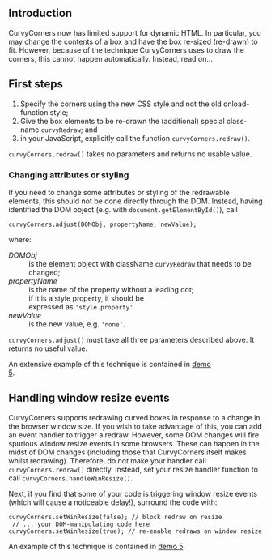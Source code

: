 ## Introduction ##

CurvyCorners now has limited support for dynamic HTML. In particular, you may change the contents of a box and have the box re-sized (re-drawn) to fit. However, because of the technique CurvyCorners uses to draw the corners, this cannot happen automatically. Instead, read on...

## First steps ##

  1. Specify the corners using the new CSS style and not the old onload-function style;
  1. Give the box elements to be re-drawn the (additional) special class-name `curvyRedraw`; and
  1. in your JavaScript, explicitly call the function `curvyCorners.redraw()`.

`curvyCorners.redraw()` takes no parameters and returns no usable value.

### Changing attributes or styling ###

If you need to change some attributes or styling of the redrawable elements, this should not be done directly through the DOM. Instead, having identified the DOM object (e.g. with `document.getElementById()`), call
```
curvyCorners.adjust(DOMObj, propertyName, newValue);
```

where:

<dl>
<dt><var>DOMObj</var></dt>
<dd>is the element object with className <code>curvyRedraw</code> that needs to be changed;</dd>
<dt><var>propertyName</var></dt>
<dd>is the name of the property without a leading dot;<br>
if it is a style property, it should be<br>
expressed as <code>'style.property'</code>.</dd>
<dt><var>newValue</var></dt>
<dd>is the new value, e.g. <code>'none'</code>.</dd>
</dl>

`curvyCorners.adjust()` must take all three parameters described above. It returns no useful value.

An extensive example of this technique is contained in
<a href='http://www.curvycorners.net/includes/examples/demo5.html'>demo<br>
5</a>.

## Handling window resize events ##

CurvyCorners supports redrawing curved boxes in response to a change in the browser window size. If you wish to take advantage of this, you can add an event handler to trigger a redraw. However, some DOM changes will fire spurious window resize events in some browsers. These can happen in the midst of DOM changes (including those that CurvyCorners itself makes whilst redrawing). Therefore, do _not_ make your handler call `curvyCorners.redraw()` directly. Instead, set your resize handler function to call `curvyCorners.handleWinResize()`.

Next, if you find that some of your code is triggering window resize events (which will cause a noticeable delay!), surround the code with:

```
curvyCorners.setWinResize(false); // block redraw on resize
 // ... your DOM-manipulating code here
curvyCorners.setWinResize(true); // re-enable redraws on window resize
```

An example of this technique is contained in [demo 5](http://www.curvycorners.net/includes/examples/demo5.html).